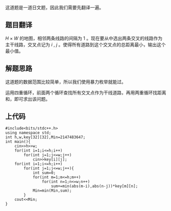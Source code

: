 这道题是一道日文题，因此我们需要先翻译一遍。

## 题目翻译

 $H \times W$ 的地图，相邻两条线路的间隔为 $1$ 。现在要从中选出两条交叉的线路作为主干线路，交叉点记为 $i$ , $j$ 。使得所有道路到这个交叉点的总距离最小，输出这个最小值。

## 解题思路

这道题的数据范围比较简单，所以我们使用暴力枚举就能过。

运用四重循环，前面两个循环查找所有交叉点作为干线道路，再用两重循环找距离和，即可求出该问题。

## 上代码

```
#include<bits/stdc++.h>
using namespace std;
int h,w,key[32][32],Min=2147483647;
int main(){
	cin>>h>>w;
	for(int i=1;i<=h;i++)
		for(int j=1;j<=w;j++) 
			cin>>key[i][j];
	for(int i=1;i<=h;i++)
		for(int j=1;j<=w;j++){
			int sum=0;
			for(int m=1;m<=h;m++)
				for(int n=1;n<=w;n++)
					sum+=min(abs(m-i),abs(n-j))*key[m][n];
			Min=min(Min,sum);
		}
	cout<<Min;
}
```